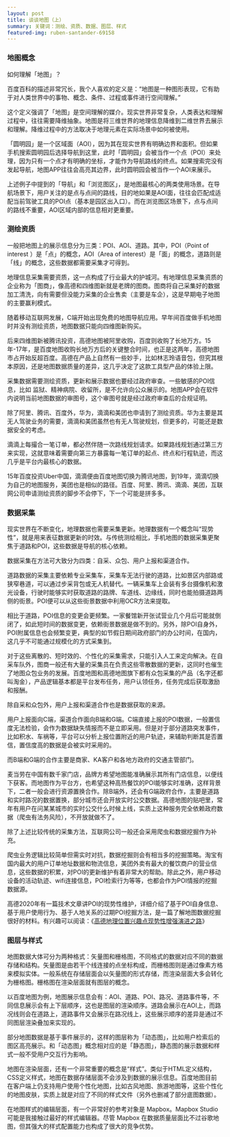 ```yaml
---
layout: post
title: 谈谈地图（上）
summary: 关键词：测绘、资质、数据、图层、样式
featured-img: ruben-santander-69158
---
```

### 地图概念

如何理解「地图」？

百度百科的描述非常冗长，我个人喜欢的定义是：“地图是一种图形表现，它有助于对人类世界中的事物、概念、条件、过程或事件进行空间理解。”

这个定义强调了「地图」是空间理解的媒介。现实世界非常复杂，人类表达和理解过程中，往往需要降维抽象。地图是将三维世界的地理信息降维到二维世界去展示和理解。降维过程中的方法取决于地理元素在实际场景中如何被使用。

「圆明园」是一个区域面（AOI），因为其在现实世界有明确边界和面积。但如果手机搜索圆明园后选择导航到这里，此时「圆明园」会被当作一个点（POI）来处理，因为只有一个点才有明确的坐标，才能作为导航路线的终点。如果搜索完没有发起导航，地图APP往往会高亮其边界，此时圆明园会被当作一个AOI来展示。

上述例子中提到的「导航」和「浏览图区」，是地图最核心的两类使用场景。在导航场景下，用户关注的是点与点间的路线，目的地如果是AOI面，往往会匹配成适配当前驾驶工具的POI点（基本是园区出入口）。而在浏览图区场景下，点与点间的路线不重要，AOI区域内部的信息相对更重要。


### 测绘资质


一般把地图上的展示信息分为三类：POI、AOI、道路。其中，POI（Point of interest ）是「点」的概念，AOI（Area of interest）是「面」的概念，道路则是「线」的概念，这些数据都需要采集才可得到。 

地理信息采集需要资质，这一点构成了行业最大的护城河。有地理信息采集资质的企业称为「图商」，像高德和四维图新就是老牌的图商。图商将自己采集好的数据加工清洗，向有需要但没能力采集的企业售卖（主要是车企），这是早期电子地图的主要赢利模式。

随着移动互联网发展，C端开始出现免费的地图导航应用。早年间百度做手机地图时并没有测绘资质，地图数据只能向四维图新购买。

后来四维图新被腾讯投资，高德地图被阿里收购，百度则收购了长地万方。15年-17年，是百度地图收购长地万方后的关键整合时间，也正是这两年，高德地图市占开始反超百度。高德在产品上自然有一些妙手，比如林志玲语音包，但究其根本原因，还是地图数据质量的差异，这几乎决定了这款工具型产品的体验上限。

采集数据需要测绘资质，更新和展示数据也要经过政府审查。一些敏感的POI信息，比如 监狱、精神病院、收留所，是不允许向公众展示的。地图APP会在软件内说明当前地图数据的审图号，这个审图号就是经过政府审查后的合规证明。

除了阿里、腾讯、百度外，华为，滴滴和美团也申请到了测绘资质。华为主要是其无人驾驶业务的需要，滴滴和美团虽然也有无人驾驶规划，但更多的，可能还是数据安全的考虑。

滴滴上每撮合一笔订单，都必然伴随一次路线规划请求。如果路线规划通过第三方来实现，这就意味着需要向第三方暴露每一笔订单的起点、终点和行程轨迹，而这几乎是平台内最核心的数据。

15年百度投资Uber中国，滴滴便由百度地图切换为腾讯地图，到19年，滴滴切换为自己的地图服务，美团也是相似的路径。百度、阿里、腾讯、滴滴、美团，互联网公司申请测绘资质的脚步不会停下，下一个可能是拼多多。


### 数据采集

现实世界在不断变化，地理数据也需要采集更新。地理数据有一个概念叫“现势性”，就是用来表征数据更新的时效。与传统测绘相比，手机地图的数据采集更聚焦于道路和POI，这些数据是导航的核心依赖。

数据采集在方法可大致分为四类：自采、众包、用户上报和渠道合作。

道路数据的采集主要依赖专业采集车，采集车无法行驶的道路，比如景区内部路或狭窄巷道，可以通过步采背包或无人机替代。一辆采集车上会装有多台摄像机和激光设备，行驶时能够实时获取道路的路牌、车道线、边缘线，同时也能拍摄道路两侧的街景。POI便可以从这些街景数据中利用OCR方法来提取。

相比于道路，POI信息的变更会更频繁。一家餐馆新开张试营业几个月后可能就倒闭了，如此短时间的数据变更，依赖街景数据是做不到的。另外，除POI自身外，POI附属信息也会频繁变更，典型的如节假日期间政府部门的办公时间，在国内，这几乎不可能通过规模化的方式采集到。

对于这些离散的、短时效的、个性化的采集需求，只能引入人工来定向解决。在自采车队外，图商一般还有大量的采集员在负责这些零散数据的更新，这同时也催生了地图众包业务的发展。百度地图和高德地图旗下都有众包采集的产品（名字还都叫淘金），产品逻辑基本都是平台发布任务，用户认领任务，任务完成后获取激励和报酬。

除自采和众包外，用户上报和渠道合作也是数据获取的来源。

用户上报面向C端，渠道合作面向B端和G端。C端直接上报的POI数据，一般置信度无法检验，会作为数据缺失情报而不是立即采用。但是对于部分道路突发事件，比如积水、车祸等，平台可以分析上报位置附近的用户轨迹，来辅助判断其是否置信，置信度高的数据是会被实时采用的。

而B端和G端的合作主要是商家、KA客户和各地方政府的交通主管部门。

麦当劳在中国有数千家门店，品牌方希望地图能准确展示其所有门店信息，以便线下获客。而地图作为平台方，也希望这种高热餐饮的POI能够实时准确，这样背景下，二者一般会进行资源置换合作。除B端外，还会有G端政府合作，主要是道路和实时路况的数据置换，部分城市还会开放实时公交数据。高德地图的贴吧里，常年有用户在问某某城市的实时公交什么时候上线，实质上这种服务完全依赖政府数据（爬虫有法务风险），不开放就做不了。

除了上述比较传统的采集方法，互联网公司一般还会采用爬虫和数据挖掘作为补充。

爬虫业务逻辑比较简单但需实时对抗，数据挖掘则会有相当多的挖掘策略。淘宝有国内最大的用户订单地址数据和物流信息，美团外卖有最大的餐饮商户的营业信息，这些数据的积累，对POI的更新维护有着非常大的帮助。除此之外，用户移动设备的活动轨迹、wifi连接信息，POI检索行为等等，也都会作为POI情报的挖掘数据源。

高德2020年有一篇技术文章讲POI的现势性维护，详细介绍了基于POI自身信息、基于用户使用行为、基于人地关系的过期POI挖掘方法，是一篇了解地图数据挖掘很好的材料。有兴趣可以阅读：《[高德地理位置兴趣点现势性增强演进之路](https://mp.weixin.qq.com/s/e6htHPENjtO4tWTsmkegCg)》

### 图层与样式


地图数据大体可分为两种格式：矢量图和栅格图，不同格式的数据对应不同的数据存储和结构。矢量图是由若干个线连接的点坐标构成，而栅格图则是通过像素方格来模拟实体。一般系统在存储层面会以矢量图的形式存储，而渲染层面大多会转化为栅格图。栅格图在渲染层面就有图层的概念。

以百度地图为例，地图展示信息会有：AOI、道路、POI、路况、道路事件等，不同信息展示会有上下层顺序，这也是图层的渲染顺序。道路会展示在AOI上，而路况线则会在道路上，道路事件又会展示在路况线上，这些展示顺序的差异是通过不同图层渲染叠加来实现的。

部分地图数据是基于事件展示的，这样的图层称为「动态图」，比如用户检索后的图区高亮展示。和「动态图」概念相对应的是「静态图」，静态图的展示数据和样式一般不受用户交互行为影响。


地图在渲染层面，还有一个非常重要的概念是“样式”。类似于HTML定义结构，CSS定义样式，地图在数据存储层面不会涉及到数据的展示信息。百度地图目前在客户端上仍支持用户使用个性化地图，比如古风地图、旅游地图等，这些个性化的地图皮肤，实质上就是对应了不同的样式文件（另外也删减了部分底图数据）。

在地图样式的编辑层面，有一个非常好的参考对象是 Mapbox。Mapbox Studio可能是我接触过最好的样式编辑器。尽管 Mapbox 在数据质量层面比不过谷歌地图，但其强大的样式配置能力也构成了很大的竞争优势。
